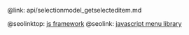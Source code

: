 @link: api/selectionmodel_getselecteditem.md

@seolinktop: [js framework](https://webix.com)
@seolink: [javascript menu library](https://webix.com/widget/menu/)